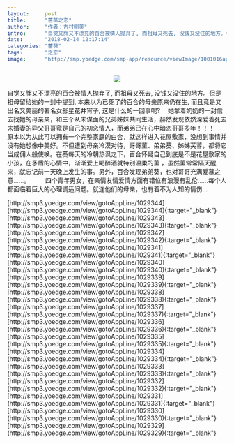 ```yaml
---
layout:     post
title:      "蔷薇之恋"
author:     "作者：吉村明美"
intro:      "自觉又胖又不漂亮的百合被情人抛弃了, 而祖母又死去, 没钱又没住的地方。但是祖母留给她的一封中提到, 本来以为已死了的百合的母亲原来仍在生, 而且竟是又出名又美丽的著名女影星花井宵子, 这是什么的一回事呢?　 她拿着奶奶的一封信去找她的母亲亲，和三个从未谋面的兄弟姊妹共同生活，赫然发现依然深爱着死去未婚妻的异父哥哥竟是自己的初恋情人，而弟弟已在心中暗恋哥哥多年！！！　 原本以为从此可以拥有一个完整家庭的白合，就这样进入花屋敷家，没想到事情并没有她想像中美好。不但遭到母亲冷漠对待，哥哥菫、弟弟葵、姊姊芙蓉，都将它当成佣人般使唤。在葵每天的冷朝热讽之下，百合怀疑自己到底是不是花屋敷家的小孩，在矛盾的心情中，渐渐爱上喝醉酒就特别温柔的菫 ，虽然菫常常隔天醒来，就忘记前一天晚上发生的事。另外，百合发现弟弟葵，也对哥哥充满爱慕之意……。　　　四个青年男女，在亲情友情爱情方面有错位有浪漫有乱伦……每个人都面临着巨大的心理调适问题。就连他们的母亲，也有着不为人知的情伤..."
date:       "2018-02-14 12:17:14"
categories: "蔷薇"
tags:       "之恋"
image:      "http://smp.yoedge.com/smp-app/resource/viewImage/1001016appline.png"
---
```

<div style="text-align: center">
<p><img src="http://smp.yoedge.com/smp-app/resource/viewImage/1001016appline.png"/></p>
</div>
<p class="post-meta">
<span>自觉又胖又不漂亮的百合被情人抛弃了, 而祖母又死去, 没钱又没住的地方。但是祖母留给她的一封中提到, 本来以为已死了的百合的母亲原来仍在生, 而且竟是又出名又美丽的著名女影星花井宵子, 这是什么的一回事呢?　 她拿着奶奶的一封信去找她的母亲亲，和三个从未谋面的兄弟姊妹共同生活，赫然发现依然深爱着死去未婚妻的异父哥哥竟是自己的初恋情人，而弟弟已在心中暗恋哥哥多年！！！　 原本以为从此可以拥有一个完整家庭的白合，就这样进入花屋敷家，没想到事情并没有她想像中美好。不但遭到母亲冷漠对待，哥哥菫、弟弟葵、姊姊芙蓉，都将它当成佣人般使唤。在葵每天的冷朝热讽之下，百合怀疑自己到底是不是花屋敷家的小孩，在矛盾的心情中，渐渐爱上喝醉酒就特别温柔的菫 ，虽然菫常常隔天醒来，就忘记前一天晚上发生的事。另外，百合发现弟弟葵，也对哥哥充满爱慕之意……。　　　四个青年男女，在亲情友情爱情方面有错位有浪漫有乱伦……每个人都面临着巨大的心理调适问题。就连他们的母亲，也有着不为人知的情伤...</span>
</p>
[http://smp3.yoedge.com/view/gotoAppLine/1029344](http://smp3.yoedge.com/view/gotoAppLine/1029344){:target="_blank"}
[http://smp3.yoedge.com/view/gotoAppLine/1029343](http://smp3.yoedge.com/view/gotoAppLine/1029343){:target="_blank"}
[http://smp3.yoedge.com/view/gotoAppLine/1029342](http://smp3.yoedge.com/view/gotoAppLine/1029342){:target="_blank"}
[http://smp3.yoedge.com/view/gotoAppLine/1029341](http://smp3.yoedge.com/view/gotoAppLine/1029341){:target="_blank"}
[http://smp3.yoedge.com/view/gotoAppLine/1029340](http://smp3.yoedge.com/view/gotoAppLine/1029340){:target="_blank"}
[http://smp3.yoedge.com/view/gotoAppLine/1029339](http://smp3.yoedge.com/view/gotoAppLine/1029339){:target="_blank"}
[http://smp3.yoedge.com/view/gotoAppLine/1029338](http://smp3.yoedge.com/view/gotoAppLine/1029338){:target="_blank"}
[http://smp3.yoedge.com/view/gotoAppLine/1029337](http://smp3.yoedge.com/view/gotoAppLine/1029337){:target="_blank"}
[http://smp3.yoedge.com/view/gotoAppLine/1029336](http://smp3.yoedge.com/view/gotoAppLine/1029336){:target="_blank"}
[http://smp3.yoedge.com/view/gotoAppLine/1029335](http://smp3.yoedge.com/view/gotoAppLine/1029335){:target="_blank"}
[http://smp3.yoedge.com/view/gotoAppLine/1029334](http://smp3.yoedge.com/view/gotoAppLine/1029334){:target="_blank"}
[http://smp3.yoedge.com/view/gotoAppLine/1029333](http://smp3.yoedge.com/view/gotoAppLine/1029333){:target="_blank"}
[http://smp3.yoedge.com/view/gotoAppLine/1029332](http://smp3.yoedge.com/view/gotoAppLine/1029332){:target="_blank"}
[http://smp3.yoedge.com/view/gotoAppLine/1029331](http://smp3.yoedge.com/view/gotoAppLine/1029331){:target="_blank"}
[http://smp3.yoedge.com/view/gotoAppLine/1029330](http://smp3.yoedge.com/view/gotoAppLine/1029330){:target="_blank"}
[http://smp3.yoedge.com/view/gotoAppLine/1029329](http://smp3.yoedge.com/view/gotoAppLine/1029329){:target="_blank"}


